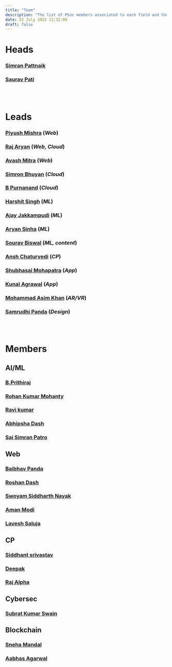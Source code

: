 ```yaml
---
title: "Team"
description: "The list of PSoc members associated to each field and their details"
date: 22 July 2022 12:32:08
draft: false
---
```

# Heads

### [Simran Pattnaik](https://www.linkedin.com/in/simran-pattnaik-iiitbbsr/)

### [Saurav Pati](https://www.linkedin.com/in/oyesaurav/)

<br/><br/>

# Leads

### [Piyush Mishra](https://www.linkedin.com/in/piyushmishra965/) (*Web*)

### [Raj Aryan](https://www.linkedin.com/in/raj-aryan-33aa861b9/) (*Web, Cloud*)

### [Avash Mitra](https://www.linkedin.com/in/avash-mitra/) (*Web*)

### [Simron Bhuyan](https://www.linkedin.com/in/simron-bhuyan-856b73205/) (*Cloud*)

### [B Purnanand](https://www.linkedin.com/in/bonthu-purna-nand-335255212) (*Cloud*)

### [Harshit Singh](https://www.linkedin.com/in/harshit-singh-7056361b9/) (*ML*)

### [Ajay Jakkampudi](https://www.linkedin.com/in/ajay-jakkampudi-547827204/) (*ML*)

### [Aryan Sinha](https://www.linkedin.com/in/aryan7781/) (*ML*)

### [Sourav Biswal](https://www.linkedin.com/in/suman-sourav-biswal-974789211/) (*ML, content*)

### [Ansh Chaturvedi](https://www.linkedin.com/in/ansh-chaturvedi-012929209/) (*CP*)

### [Shubhasai Mohapatra](https://www.linkedin.com/in/shubhasai-mohapatra/) (*App*)

### [Kunal Agrawal](https://www.linkedin.com/in/kunal-agrawal-68a3741b9/) (*App*)

### [Mohammad Asim Khan](https://twitter.com/MdAsim_Khan) (*AR/VR*)

### [Samrudhi Panda](https://www.linkedin.com/in/samrudhi-panda-56a818193/) (*Design*)

<br/><br/>
# Members 

## AI/ML
### [B.Prithiraj](https://www.linkedin.com/in/b-prithiraj-330098187/)
### [Rohan Kumar Mohanty ](https://www.linkedin.com/in/rohan-mohanty-325927202/)
### [Ravi kumar](https://www.linkedin.com/in/ravi-kumar-5b3469230)
### [Abhipsha Dash](https://www.linkedin.com/in/abhipsha-dash-023523230/)
### [Sai Simran Patro](https://www.linkedin.com/in/sai-simran-patro-902633223)

## Web
### [Baibhav Panda](https://www.linkedin.com/in/baibhav-kumar-panda-64908a1bb/)
### [Roshan Dash](https://www.linkedin.com/in/roshandash)
### [Swoyam Siddharth Nayak](https://www.linkedin.com/in/swoyam2609/)
### [Aman Modi](http://linkedin.com/in/amanmodiii/)
### [Lavesh Saluja ](https://www.linkedin.com/in/lavesh-saluja-5a2751239)

## CP
### [Siddhant srivastav](http://www.linkedin.com/in/siddhant-srivastav-8a5877229)
### [Deepak]()
### [Raj Alpha](https://www.linkedin.com/in/rajalphaswain/)
## Cybersec
### [Subrat Kumar Swain](https://www.linkedin.com/in/subrat-kumar-swain-7a0416249)

## Blockchain

### [Sneha Mandal ](http://github.com/sm-creative-crazy4code)
### [Aabhas Agarwal ](https://www.linkedin.com/in/aabhas-agarawal-a86900244)
